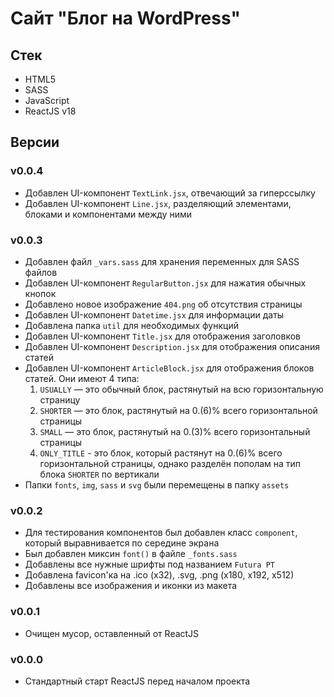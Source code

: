 # Сайт "Блог на WordPress"

## Стек
- HTML5
- SASS
- JavaScript
- ReactJS v18

## Версии
### v0.0.4
- Добавлен UI-компонент `TextLink.jsx`, отвечающий за гиперссылку
- Добавлен UI-компонент `Line.jsx`, разделяющий элементами, блоками и компонентами между ними

### v0.0.3
- Добавлен файл `_vars.sass` для хранения переменных для SASS файлов
- Добавлен UI-компонент `RegularButton.jsx` для нажатия обычных кнопок
- Добавлено новое изображение `404.png` об отсутствия страницы
- Добавлен UI-компонент `Datetime.jsx` для информации даты
- Добавлена папка `util` для необходимых функций
- Добавлен UI-компонент `Title.jsx` для отображения заголовков
- Добавлен UI-компонент `Description.jsx` для отображения описания статей
- Добавлен UI-компонент `ArticleBlock.jsx` для отображения блоков статей. Они имеют 4 типа:
	1. `USUALLY` — это обычный блок, растянутый на всю горизонтальную страницу
	2. `SHORTER` — это блок, растянутый на 0.(6)% всего горизонтальной страницы
	3. `SMALL` — это блок, растянутый на 0.(3)% всего горизонтальный страницы
	4. `ONLY_TITLE` - это блок, который растянут на 0.(6)% всего горизонтальной страницы, однако разделён пополам на тип блока `SHORTER` по вертикали
- Папки `fonts`, `img`, `sass` и `svg` были перемещены в папку `assets`

### v0.0.2
- Для тестирования компонентов был добавлен класс `component`, который выравнивается по середине экрана
- Был добавлен миксин `font()` в файле `_fonts.sass`
- Добавлены все нужные шрифты под названием `Futura PT`
- Добавлена favicon'ка на .ico (x32), .svg, .png (x180, x192, x512)
- Добавлены все изображения и иконки из макета

### v0.0.1
- Очищен мусор, оставленный от ReactJS

### v0.0.0
- Стандартный старт ReactJS перед началом проекта
